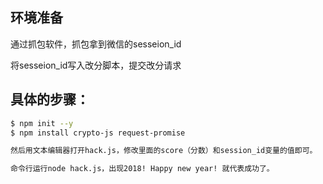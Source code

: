## 环境准备
通过抓包软件，抓包拿到微信的sesseion_id

将sesseion_id写入改分脚本，提交改分请求

##  具体的步骤：
```bash
$ npm init --y
$ npm install crypto-js request-promise

然后用文本编辑器打开hack.js，修改里面的score（分数）和session_id变量的值即可。

命令行运行node hack.js，出现2018! Happy new year! 就代表成功了。

```
